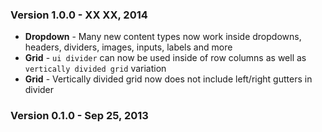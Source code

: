 ### Version 1.0.0 - XX XX, 2014

- **Dropdown** - Many new content types now work inside dropdowns, headers, dividers, images, inputs, labels and more
- **Grid** - ``ui divider`` can now be used inside of row columns as well as ``vertically divided grid`` variation
- **Grid** - Vertically divided grid now does not include left/right gutters in divider

### Version 0.1.0 - Sep 25, 2013
